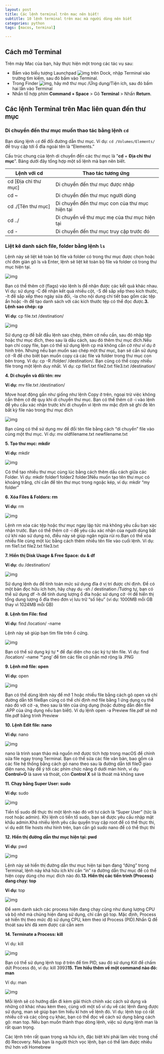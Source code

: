```yaml
---
layout: post
title: Các lệnh terminal trên mac nên biết!
subtitle: 10 lệnh terminal trên mac mà người dùng nên biết
categories: python
tags: [macos, terminal]

---
```


## Cách mở Terminal

Trên máy Mac của bạn, hãy thực hiện một trong các tác vụ sau:

- Bấm vào biểu tượng Launchpad ![img](https://help.apple.com/assets/6152754A4192845C4361C49A/6152754B4192845C4361C4A1/vi_VN/a1f94c9ca0de21571b88a8bf9aef36b8.png) trên Dock, nhập Terminal vào trường tìm kiếm, sau đó bấm vào Terminal.
- Trong Finder ![img](https://help.apple.com/assets/6152754A4192845C4361C49A/6152754B4192845C4361C4A1/vi_VN/058e4af8e726290f491044219d2eee73.png), hãy mở thư mục /Ứng dụng/Tiện ích, sau đó bấm hai lần vào Terminal
- Nhấn tổ hợp phím **Command + Space** > Gõ **Terminal** > Nhấn **Return**.

## Các lệnh Terminal trên Mac liên quan đến thư mục

### Di chuyển đến thư mục muốn thao tác bằng lệnh `cd`

Bạn dùng lệnh `cd` để đổi đường dẫn thư mục. Ví dụ: `cd /Volumes/Elements/` để truy cập tới ổ đĩa ngoài tên là “Elements.”

Cấu trúc chung của lệnh di chuyển đến các thư mục là "**cd** + **Địa chỉ thư mục**". Bảng dưới đây tổng hợp một số lệnh mà bạn nên biết.

| **Lệnh với cd**      | **Thao tác tương ứng**                         |
| -------------------- | ---------------------------------------------- |
| cd [Địa chỉ thư mục] | Di chuyển đến thư mục được nhập                |
| cd ~                 | Di chuyển đến thư mục người dùng               |
| cd ./[Tên thư mục]   | Di chuyển đến thư mục con của thư mục hiện tại |
| cd ../               | Di chuyển về thư mục mẹ của thư mục hiện tại   |
| cd -                 | Di chuyển đến thư mục truy cập trước đó        |

### Liệt kê danh sách file, folder bằng lệnh `ls`

Lệnh này sẽ liệt kê toàn bộ file và folder có trong thư mục được chọn hoặc chỉ đơn giản gõ ls và Enter, lệnh sẽ liệt kê toàn bộ file và folder có trong thư mục hiện tại.

![img](../assets/images/ls_command.png)

Bạn có thể thêm cờ (flags) vào lệnh ls để nhận được các kết quả khác nhau. Ví dụ: sử dụng -C để nhận kết quả nhiều cột, -S để sắp xếp theo kích thước, -lt để sắp xếp theo ngày sửa đổi, -la cho nội dung chi tiết bao gồm các tệp ẩn hoặc -lh để tạo danh sách với các kích thước tệp có thể đọc được.**3. Lệnh sao chép: cp**

**Ví dụ**: cp file.txt /destination/

![img](../assets/images/cp_command.png)

Sử dụng cp để bắt đầu lệnh sao chép, thêm cờ nếu cần, sau đó nhập tệp hoặc thư mục đích, theo sau là dấu cách, sau đó thêm thư mục đích.Nếu bạn chỉ copy file, bạn có thể sử dụng lệnh cp mà không cần cờ như ví dụ ở hình trên. Nhưng nếu bạn muốn sao chép một thư mục, bạn sẽ cần sử dụng cờ -R để cho biết bạn muốn copy cả các file và folder trong thư mục con bên trong. Ví dụ: cp -R /folder/ /destination/. Bạn cũng có thể copy nhiều file trong một lệnh duy nhất. Ví dụ: cp file1.txt file2.txt file3.txt /destination/

**4. Di chuyển và đổi tên: mv**

**Ví dụ:** mv file.txt /destination/

Move hoạt động gần như giống như lệnh Copy ở trên, ngoại trừ việc không cần thêm cờ đệ quy khi di chuyển thư mục. Bạn có thể thêm cờ -i vào lệnh để yêu cầu xác nhận trước khi di chuyển vì lệnh mv mặc định sẽ ghi đè lên bất kỳ file nào trong thư mục đích

![img](../assets/images/mv_command.png)

Bạn cũng có thể sử dụng mv để đổi tên file bằng cách “di chuyển” file vào cùng một thư mục. Ví dụ: mv oldfilename.txt newfilename.txt

**5. Tạo thư mục: mkdir**

**Ví dụ:** mkdir <name>

![img](../assets/images/mkdir_command.png)

Có thể tạo nhiều thư mục cùng lúc bằng cách thêm dấu cách giữa các Folder. Ví dụ: mkdir folder1 folder2 folder3Nếu muốn tạo tên thư mục có khoảng trắng, chỉ cần để tên thư mục trong ngoặc kép, ví dụ: mkdir “my folder”

**6. Xóa Files & Folders: rm**

**Ví dụ:** rm <file>

![img](../assets/images/rm_command.png)

Lệnh rm xóa các tệp hoặc thư mục ngay lập tức mà không yêu cầu bạn xác nhận trước. Bạn có thể thêm cờ -i để yêu cầu xác nhận của người dùng bất cứ khi nào sử dụng nó, điều này sẽ giúp ngăn ngừa rủi ro.Bạn có thể xóa nhiều file cùng một lúc bằng cách thêm nhiều tên file vào cuối lệnh. Ví dụ: rm file1.txt file2.txt file3.txt

**7. Hiển thị Disk Usage & Free Space: du & df**

**Ví dụ:** du /destination/

![img](../assets/images/du_command.png)

Sử dụng lệnh du để tính toán mức sử dụng đĩa ở vị trí được chỉ định. Để có một bản đọc hữu ích hơn, hãy chạy du -sh / destination /Tương tự, bạn có thể sử dụng df -h để tính dung lượng ổ đĩa hoặc sử dụng cờ -H để hiển thị tổng dung lượng ổ đĩa theo đơn vị lưu trữ “số liệu” (ví dụ: 1000MB mỗi GB thay vì 1024MB mỗi GB)

**8. Lệnh tìm File: find**

**Ví dụ:** find /location/ -name <file>

Lệnh này sẽ giúp bạn tìm file trên ổ cứng.

![img](../assets/images/find_command.png)

Bạn có thể sử dụng ký tự * để đại diện cho các ký tự tên file. Ví dụ: find /location/ -name ‘*.png’ để tìm các file có phần mở rộng là .PNG

**9. Lệnh mở file: open**

**Ví dụ:** open <file>

![img](../assets/images/open_command.png)

Bạn có thể dùng lệnh này để mở 1 hoặc nhiều file bằng cách gõ open và chỉ đường dẫn tới fileBạn cũng có thể chỉ định mở file bằng 1 ứng dụng cụ thể nào đó với cờ -a, theo sau là tên của ứng dụng (hoặc đường dẫn đến file .APP của ứng dụng nếu bạn biết). Ví dụ lệnh open -a Preview file.pdf sẽ mở file.pdf bằng trình Preview

**10. Lệnh Edit file: nano**

**Ví dụ:** nano <file>

![img](../assets/images/nano_command.png)

nano là trình soạn thảo mã nguồn mở được tích hợp trong macOS để chỉnh sửa file ngay trong Terminal. Bạn có thể sửa các file văn bản, bao gồm cả các file hệ thống bằng cách gõ nano theo sau là đường dẫn tới fileỞ giao diện nano, hãy để ý tới các phím chức năng ở dưới màn hình, ví dụ **Control+O** là save và thoát, còn **Control X** sẽ là thoát mà không save

**11. Chạy bằng Super User: sudo**

**Ví dụ:** sudo <command>

![img](../assets/images/sudo_command.png)

Tiền tố sudo để thực thi một lệnh nào đó với tư cách là “Super User” (tức là root hoặc admin). Khi lệnh có tiền tố sudo, bạn sẽ được yêu cầu nhập mật khẩu admin.Khá nhiều lệnh yêu cầu quyền truy cập root để có thể thực thi, ví dụ edit file hosts như hình trên, bạn cần gõ sudo nano <file> để có thể thực thi

**12. Hiển thị đường dẫn thư mục hiện tại: pwd**

**Ví dụ:** pwd

![img](../assets/images/pwd_command-1024x151.webp)

Lệnh này sẽ hiển thị đường dẫn thư mục hiện tại bạn đang “đứng” trong Terminal, lệnh này khá hữu ích khi cần “in” ra đường dẫn thư mục để có thể hiện copy dùng cho mục đích nào đó.**13. Hiển thị các tiến trình (Process) đang chạy: top**

**Ví dụ:** top

![img](../assets/images/top_command-1024x656.webp)

Để xem danh sách các process hiện đang chạy cũng như dung lượng CPU và bộ nhớ mà chúng hiện đang sử dụng, chỉ cần gõ top. Mặc định, Process sẽ hiển thị theo mức độ sử dụng CPU, kèm theo id Process (PID).Nhấn Q để thoát sau khi đã xem được cái cần xem

**14. Terminate a Process: kill**

Ví dụ: kill <PID>

![img](../assets/images/kill_command-1024x148.webp)

Bạn có thể sử dụng lệnh top ở trên để tìm PID, sau đó sử dụng Kill để chấm dứt Process đó, ví dụ: kill 3993**15. Tìm hiểu thêm về một command nào đó: man**

Ví dụ: man <command>

![img](../assets/images/man_command-1024x605.webp)

Mỗi lệnh sẽ có hướng dẫn đi kèm giải thích chính xác cách sử dụng và những cờ khác nhau kèm theo, cùng với một số ví dụ về các lệnh đang được sử dụng, man sẽ giúp bạn tìm hiểu kĩ hơn về lệnh đó. Ví dụ: lệnh top có rất nhiều cờ và các công cụ khác, bạn có thể đọc về cách sử dụng bằng cách gõ: man top. Nếu bạn muốn thành thạo dòng lệnh, việc sử dụng lệnh man là rất quan trọng.

Các lệnh trên rất quan trọng và hữu ích, đặc biệt khi phải làm việc trong chế độ Recovery. Nếu bạn là người thích vọc lệnh, bạn có thể làm được nhiều thứ hơn với Homebrew